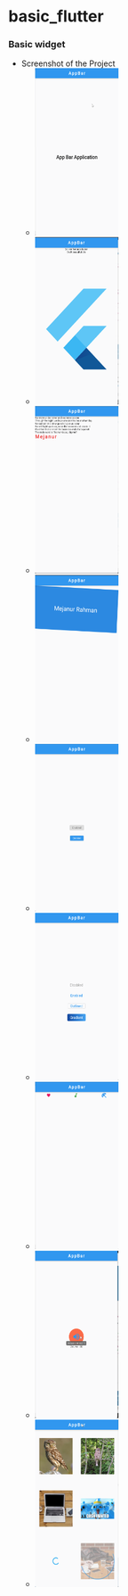 # basic_flutter

### Basic widget
- Screenshot of the Project
    - <img src="appbar.png" height="300" width="150" max-width="30%">
    - <img src="column1.png" height="300" width="150" max-width="30%">
    - <img src="column2.png" height="300" width="150" max-width="30%">
    - <img src="container2.png" height="300" width="150" max-width="30%">
    - <img src="elevatedbutton.png" height="300" width="150" max-width="30%">
    - <img src="textbutton.png" height="300" width="150" max-width="30%">
    - <img src="icons.png" height="300" width="150" max-width="30%">
    - <img src="iconbutton.png" height="300" width="150" max-width="30%">
    - <img src="image.png" height="300" width="150" max-width="30%">